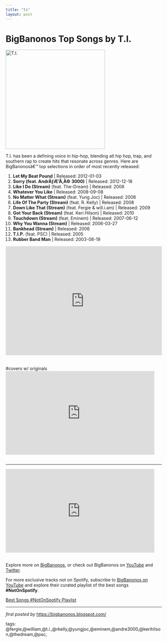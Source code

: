 ```yaml
---
title: "ti"
layout: post
---
```

<h1>BigBanonos Top Songs by T.I.</h1>
<div class="separator"> <a href="https://www.billboard.com/wp-content/uploads/media/T.I.-press-photo-02-billboard-a-32-1548.jpg?w=1024" > <img alt="T.I." border="0" width="320" data-original-height="480" data-original-width="640" src="https://www.billboard.com/wp-content/uploads/media/T.I.-press-photo-02-billboard-a-32-1548.jpg?w=1024"/> </a>
</div>
<p>T.I. has been a defining voice in hip-hop, blending atl hip hop, trap, and southern rap to create hits that resonate across genres. Here are BigBanonosâ€™ top selections in order of most recently released:</p> <ol> <li><strong>Let My Beat Pound</strong> | Released: 2012-01-03</li> <li><strong>Sorry (feat. AndrÃƒÆ’Ã‚Â© 3000)</strong> | Released: 2012-12-18</li> <li><strong>Like I Do (Stream)</strong> (feat. The-Dream) | Released: 2008</li> <li><strong>Whatever You Like</strong> | Released: 2008-09-08</li> <li><strong>No Matter What (Stream)</strong> (feat. Yung Joc) | Released: 2008</li> <li><strong>Life Of The Party (Stream)</strong> (feat. R. Kelly) | Released: 2008</li> <li><strong>Down Like That (Stream)</strong> (feat. Fergie & will.i.am) | Released: 2009</li> <li><strong>Got Your Back (Stream)</strong> (feat. Keri Hilson) | Released: 2010</li> <li><strong>Touchdown (Stream)</strong> (feat. Eminem) | Released: 2007-06-12</li> <li><strong>Why You Wanna (Stream)</strong> | Released: 2006-03-27</li> <li><strong>Bankhead (Stream)</strong> | Released: 2006</li> <li><strong>T.I.P.</strong> (feat. PSC) | Released: 2005</li> <li><strong>Rubber Band Man</strong> | Released: 2003-08-19</li>
</ol> <div> <iframe src="https://open.spotify.com/embed/playlist/6Hz4AYn1k8tXLiJomAyaQ5?utm_source=generator" width="100%" height="352" frameborder="0" allowfullscreen="" allow="autoplay; clipboard-write; encrypted-media; fullscreen; picture-in-picture" loading="lazy"></iframe>
</div> <div></div><div><br /></div><div><br /></div>#covers w/ originals <br />
<iframe allowfullscreen="" frameborder="0" height="270" src="https://www.youtube.com/embed/S-zzAX3JvYc" width="480"></iframe> <div><br />
<hr />
<iframe allowfullscreen="" frameborder="0" height="270" src="https://www.youtube.com/embed/zvrHN5jPPjI" width="480"></iframe><br /><br /></div> <p>Explore more on <a href="https://bigbanonos.blogspot.com/">BigBanonos</a>, or check out BigBanonos on <a href="https://www.youtube.com/@BigBanonos">YouTube</a> and <a href="https://x.com/bigbanonos">Twitter</a>.</p>


<!--Subscribe and Playlist Links-->
<div>
    <p>For more exclusive tracks not on Spotify, subscribe to <a href="https://www.youtube.com/@BigBanonos" target="_blank">BigBanonos on YouTube</a> and explore their curated playlist of the best songs <strong>#NotOnSpotify</strong>.</p>
    <p><a href="https://www.youtube.com/playlist?list=PLtuNtuTatqI0kFahUCbtbfenC_ET5O_tr" target="_blank">Best Songs #NotOnSpotify Playlist<br /></a></p></div>

<hr />

<p><em>first posted by</em> <a href="https://bigbanonos.blogspot.com/" rel="noopener" target="_new">https://bigbanonos.blogspot.com/</a></p>

<p>tags: @fergie,@william,@t.i.,@rkelly,@yungjoc,@eminem,@andre3000,@kerihilson,@thedream,@psc,</p>
